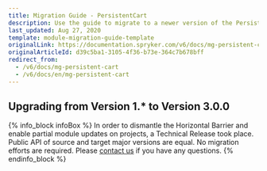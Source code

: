 ```yaml
---
title: Migration Guide - PersistentCart
description: Use the guide to migrate to a newer version of the PersistentCart module.
last_updated: Aug 27, 2020
template: module-migration-guide-template
originalLink: https://documentation.spryker.com/v6/docs/mg-persistent-cart
originalArticleId: d39c5ba1-3105-4f36-b73e-364c7b678bff
redirect_from:
  - /v6/docs/mg-persistent-cart
  - /v6/docs/en/mg-persistent-cart
---
```


## Upgrading from Version 1.* to Version 3.0.0
{% info_block infoBox %}
In order to dismantle the Horizontal Barrier and enable partial module updates on projects, a Technical Release took place. Public API of source and target major versions are equal. No migration efforts are required. Please [contact us](https://spryker.com/en/support/) if you have any questions.
{% endinfo_block %}

